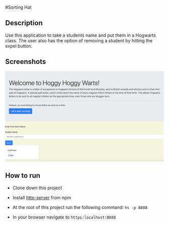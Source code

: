#Sorting Hat

## Description
Use this application to take a students name and put them in a Hogwarts class. The user also has the option of removing a student by hitting the expel button.

## Screenshots
![Sorting HatPreview 1](https://raw.githubusercontent.com/CharityBunyon/sortingHat/master/screenshots/SS1.png)



## How to run
* Clone down this project 
* Install [http-server](https://www.npmjs.com/package/http-server) from npm
* At the root of this project run the following command: `hs -p 8888`



* In your browser navigate to `https:localhost:8888`
